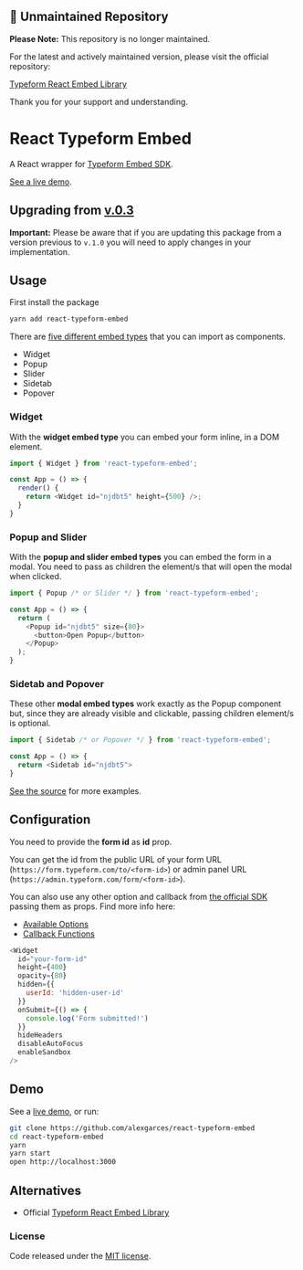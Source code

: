 ## 🚫 Unmaintained Repository

**Please Note:** This repository is no longer maintained.

For the latest and actively maintained version, please visit the official repository:

[Typeform React Embed Library](https://github.com/Typeform/embed/tree/main/packages/embed-react)

Thank you for your support and understanding.

# React Typeform Embed

A React wrapper for [Typeform Embed SDK](https://developer.typeform.com/embed/).

[See a live demo](https://alexgarces.github.io/react-typeform-embed/).

## Upgrading from [v.0.3](https://github.com/alexgarces/react-typeform-embed/tree/v0.3)

**Important:** Please be aware that if you are updating this package from a version previous to `v.1.0` you will need to apply changes in your implementation.

## Usage

First install the package

```bash
yarn add react-typeform-embed
```

There are [five different embed types](https://developer.typeform.com/embed/vanilla/#embed-types) that you can import as components.

- Widget
- Popup
- Slider
- Sidetab
- Popover

### Widget

With the **widget embed type** you can embed your form inline, in a DOM element.

```js
import { Widget } from 'react-typeform-embed';

const App = () => {
  render() {
    return <Widget id="njdbt5" height={500} />;
  }
}
```

### Popup and Slider

With the **popup and slider embed types** you can embed the form in a modal. You need to pass as children the element/s that will open the modal when clicked.

```js
import { Popup /* or Slider */ } from 'react-typeform-embed';

const App = () => {
  return (
    <Popup id="njdbt5" size={80}>
      <button>Open Popup</button>
    </Popup>
  );
}
```

### Sidetab and Popover

These other **modal embed types** work exactly as the Popup component but, since they are already visible and clickable, passing children element/s is optional.

```js
import { Sidetab /* or Popover */ } from 'react-typeform-embed';

const App = () => {
  return <Sidetab id="njdbt5">
}
```

[See the source](https://github.com/alexgarces/react-typeform-embed/tree/master/src/examples) for more examples.

## Configuration

You need to provide the **form id** as **id** prop.

You can get the id from the public URL of your form URL (`https://form.typeform.com/to/<form-id>`) or admin panel URL (`https://admin.typeform.com/form/<form-id>`).

You can also use any other option and callback from [the official SDK](https://developer.typeform.com/embed/) passing them as props. Find more info here:

- [Available Options](https://developer.typeform.com/embed/configuration/#available-options)
- [Callback Functions](https://developer.typeform.com/embed/callbacks/)

```js
<Widget
  id="your-form-id"
  height={400}
  opacity={80}
  hidden={{
    userId: 'hidden-user-id'
  }}
  onSubmit={() => {
    console.log('Form submitted!')
  }}
  hideHeaders
  disableAutoFocus
  enableSandbox
/>
```

## Demo

See a [live demo](https://alexgarces.github.io/react-typeform-embed/), or run:

```bash
git clone https://github.com/alexgarces/react-typeform-embed
cd react-typeform-embed
yarn
yarn start
open http://localhost:3000
```

## Alternatives

- Official [Typeform React Embed Library](https://github.com/Typeform/embed/tree/main/packages/embed-react)


### License

Code released under the [MIT license](LICENSE.txt).

